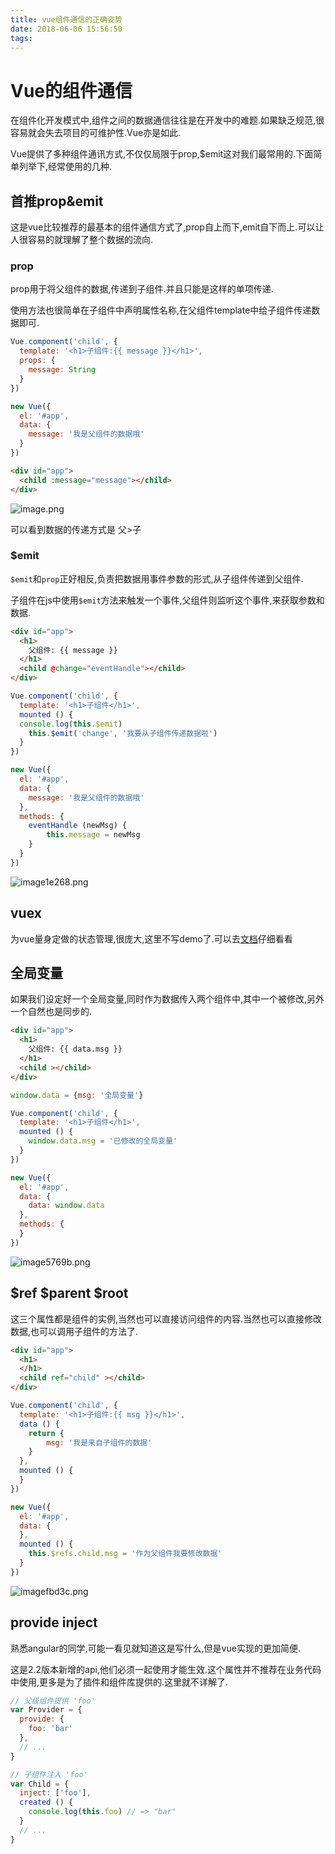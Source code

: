 ```yaml
---
title: vue组件通信的正确姿势
date: 2018-06-06 15:56:50
tags:
---
```


# Vue的组件通信

在组件化开发模式中,组件之间的数据通信往往是在开发中的难题.如果缺乏规范,很容易就会失去项目的可维护性.Vue亦是如此.

Vue提供了多种组件通讯方式,不仅仅局限于prop,$emit这对我们最常用的.下面简单列举下,经常使用的几种.

<!-- more -->

## 首推prop&emit

这是vue比较推荐的最基本的组件通信方式了,prop自上而下,emit自下而上.可以让人很容易的就理解了整个数据的流向.

### prop

prop用于将父组件的数据,传递到子组件.并且只能是这样的单项传递.

使用方法也很简单在子组件中声明属性名称,在父组件template中给子组件传递数据即可.

```js
Vue.component('child', {
  template: '<h1>子组件:{{ message }}</h1>',
  props: {
    message: String
  }
})

new Vue({
  el: '#app',
  data: {
    message: '我是父组件的数据哦'
  }
})
```

```html
<div id="app">
  <child :message="message"></child>
</div>
```

![image.png](https://tuchuang001.com/images/2018/06/06/image.png)

可以看到数据的传递方式是 父>子
### $emit

`$emit`和`prop`正好相反,负责把数据用事件参数的形式,从子组件传递到父组件.

子组件在js中使用`$emit`方法来触发一个事件,父组件则监听这个事件,来获取参数和数据.

```html
<div id="app">
  <h1>
    父组件: {{ message }}
  </h1>
  <child @change="eventHandle"></child>
</div>
```

```js
Vue.component('child', {
  template: '<h1>子组件</h1>',
  mounted () {
  console.log(this.$emit)
  	this.$emit('change', '我要从子组件传递数据啦')
  }
})

new Vue({
  el: '#app',
  data: {
    message: '我是父组件的数据哦'
  },
  methods: {
  	eventHandle (newMsg) {
    	this.message = newMsg
    }
  }
})
```

![image1e268.png](https://tuchuang001.com/images/2018/06/06/image1e268.png)

## vuex

为vue量身定做的状态管理,很庞大,这里不写demo了.可以去[文档](https://vuex.vuejs.org/zh-cn/structure.html)仔细看看


## 全局变量

如果我们设定好一个全局变量,同时作为数据传入两个组件中,其中一个被修改,另外一个自然也是同步的.

```html
<div id="app">
  <h1>
    父组件: {{ data.msg }}
  </h1>
  <child ></child>
</div>
```

```js
window.data = {msg: '全局变量'}

Vue.component('child', {
  template: '<h1>子组件</h1>',
  mounted () {
  	window.data.msg = '已修改的全局变量'
  }
})

new Vue({
  el: '#app',
  data: {
    data: window.data
  },
  methods: {
  }
})
```

![image5769b.png](https://tuchuang001.com/images/2018/06/06/image5769b.png)

## $ref $parent $root

这三个属性都是组件的实例,当然也可以直接访问组件的内容.当然也可以直接修改数据,也可以调用子组件的方法了.

```html
<div id="app">
  <h1>
  </h1>
  <child ref="child" ></child>
</div>
```

```js
Vue.component('child', {
  template: '<h1>子组件:{{ msg }}</h1>',
  data () {
  	return {
    	msg: '我是来自子组件的数据'
    }
  },
  mounted () {
  }
})

new Vue({
  el: '#app',
  data: {
  },
  mounted () {
  	this.$refs.child.msg = '作为父组件我要修改数据'
  }
})
```
![imagefbd3c.png](https://tuchuang001.com/images/2018/06/06/imagefbd3c.png)

## provide inject

熟悉angular的同学,可能一看见就知道这是写什么,但是vue实现的更加简便.

这是2.2版本新增的api,他们必须一起使用才能生效.这个属性并不推荐在业务代码中使用,更多是为了插件和组件库提供的.这里就不详解了.

```js
// 父级组件提供 'foo'
var Provider = {
  provide: {
    foo: 'bar'
  },
  // ...
}

// 子组件注入 'foo'
var Child = {
  inject: ['foo'],
  created () {
    console.log(this.foo) // => "bar"
  }
  // ...
}
```